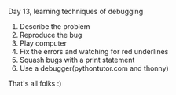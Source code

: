 Day 13, learning techniques of debugging
1. Describe the problem
2. Reproduce the bug
3. Play computer
4. Fix the errors and watching for red underlines
5. Squash bugs with a print statement
6. Use a debugger(pythontutor.com and thonny)

That's all folks :)
